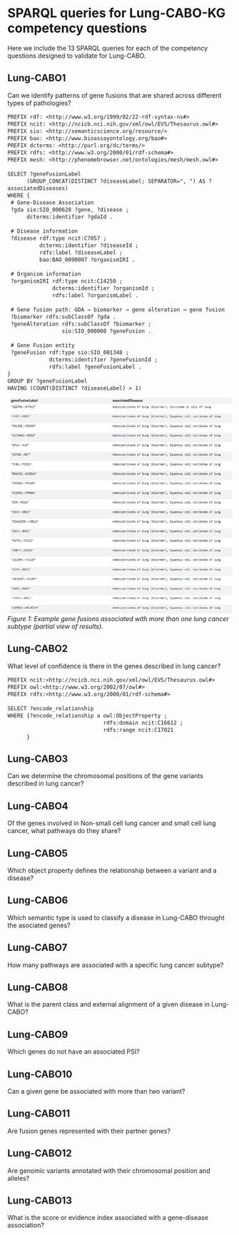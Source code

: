 # SPARQL queries for Lung-CABO-KG competency questions

Here we include the 13 SPARQL queries for each of the competency questions designed to validate for Lung-CABO.


## Lung-CABO1
 Can we identify patterns of gene fusions that are shared across different types of pathologies?
 ```Sparql
PREFIX rdf: <http://www.w3.org/1999/02/22-rdf-syntax-ns#>
PREFIX ncit: <http://ncicb.nci.nih.gov/xml/owl/EVS/Thesaurus.owl#>
PREFIX sio: <http://semanticscience.org/resource/>
PREFIX bao: <http://www.bioassayontology.org/bao#>
PREFIX dcterms: <http://purl.org/dc/terms/>
PREFIX rdfs: <http://www.w3.org/2000/01/rdf-schema#>
PREFIX mesh: <http://phenomebrowser.net/ontologies/mesh/mesh.owl#>

SELECT ?geneFusionLabel 
       (GROUP_CONCAT(DISTINCT ?diseaseLabel; SEPARATOR=", ") AS ?associatedDiseases)
WHERE {
  # Gene-Disease Association
  ?gda sio:SIO_000628 ?gene, ?disease ;
       dcterms:identifier ?gdaId .

  # Disease information
  ?disease rdf:type ncit:C7057 ;
           dcterms:identifier ?diseaseId ;
           rdfs:label ?diseaseLabel ;
           bao:BAO_0090007 ?organismIRI .

  # Organism information
  ?organismIRI rdf:type ncit:C14250 ;
               dcterms:identifier ?organismId ;
               rdfs:label ?organismLabel .

  # Gene fusion path: GDA → biomarker → gene alteration → gene fusion
  ?biomarker rdfs:subClassOf ?gda .
  ?geneAlteration rdfs:subClassOf ?biomarker ;
                  sio:SIO_000008 ?geneFusion .

  # Gene Fusion entity
  ?geneFusion rdf:type sio:SIO_001348 ;
              dcterms:identifier ?geneFusionId ;
              rdfs:label ?geneFusionLabel .
}
GROUP BY ?geneFusionLabel
HAVING (COUNT(DISTINCT ?diseaseLabel) > 1)

 ```
![Q1 Answer](../results/Q1_Answer.png)
*Figure 1: Example gene fusions associated with more than one lung cancer subtype (partial view of results).*


## Lung-CABO2
What level of confidence is there in the genes described in lung cancer?
```Sparql
PREFIX ncit:<http://ncicb.nci.nih.gov/xml/owl/EVS/Thesaurus.owl#>
PREFIX owl:<http://www.w3.org/2002/07/owl#>
PREFIX rdfs:<http://www.w3.org/2000/01/rdf-schema#>

SELECT ?encode_relationship
WHERE {?encode_relationship a owl:ObjectProperty ;
                              rdfs:domain ncit:C16612 ;
                              rdfs:range ncit:C17021
      }
```
## Lung-CABO3
Can we determine the chromosomal positions of the gene variants described in lung cancer?

## Lung-CABO4
Of the genes involved in Non-small cell lung cancer and small cell lung cancer, what pathways do they share?
## Lung-CABO5
Which object property defines the relationship between a variant and a disease?

## Lung-CABO6
Which semantic type is used to classify a disease in Lung-CABO throught the asociated genes?

## Lung-CABO7
How many pathways are associated with a specific lung cancer subtype?

## Lung-CABO8
What is the parent class and external alignment of a given disease in Lung-CABO?

## Lung-CABO9
Which genes do not have an associated PSI?

## Lung-CABO10
Can a given gene be associated with more than two variant?

## Lung-CABO11
Are fusion genes represented with their partner genes?

## Lung-CABO12
Are genomic variants annotated with their chromosomal position and alleles?

## Lung-CABO13
What is the score or evidence index associated with a gene-disease association?

